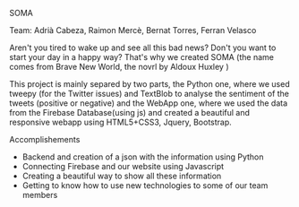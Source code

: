 SOMA

Team: Adrià Cabeza, Raimon Mercè, Bernat Torres, Ferran Velasco



Aren't you tired to wake up and see all this bad news? Don't you want to start your day in a happy way? That's why we created SOMA (the name comes from Brave New World, the novrl by Aldoux Huxley )

This project is mainly separed by two parts, the Python one, where we used tweepy (for the Twitter issues) and TextBlob to analyse the sentiment of the tweets (positive or negative) and the WebApp one, where we used the data from the Firebase Database(using js) and created a beautiful and responsive webapp using HTML5+CSS3, Jquery, Bootstrap.



Accomplishements

- Backend and creation of a json with the information using Python
- Connecting Firebase and our website using Javascript
- Creating a beautiful way to show all these information 
- Getting to know how to use new technologies to some of our team members



